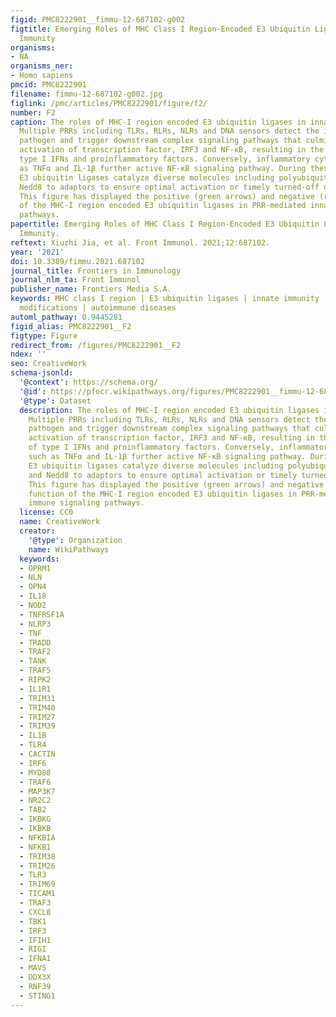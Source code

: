 ```yaml
---
figid: PMC8222901__fimmu-12-687102-g002
figtitle: Emerging Roles of MHC Class I Region-Encoded E3 Ubiquitin Ligases in Innate
  Immunity
organisms:
- NA
organisms_ner:
- Homo sapiens
pmcid: PMC8222901
filename: fimmu-12-687102-g002.jpg
figlink: /pmc/articles/PMC8222901/figure/f2/
number: F2
caption: The roles of MHC-I region encoded E3 ubiquitin ligases in innate immunity.
  Multiple PRRs including TLRs, RLRs, NLRs and DNA sensors detect the invasion of
  pathogen and trigger downstream complex signaling pathways that culminate in the
  activation of transcription factor, IRF3 and NF-κB, resulting in the induction of
  type I IFNs and proinflammatory factors. Conversely, inflammatory cytokines, such
  as TNFα and IL-1β further active NF-κB signaling pathway. During these processes,
  E3 ubiquitin ligases catalyze diverse molecules including polyubiquitin, SUMO and
  Nedd8 to adaptors to ensure optimal activation or timely turned-off of signals.
  This figure has displayed the positive (green arrows) and negative (red lines) function
  of the MHC-I region encoded E3 ubiquitin ligases in PRR-mediated innate immune signaling
  pathways.
papertitle: Emerging Roles of MHC Class I Region-Encoded E3 Ubiquitin Ligases in Innate
  Immunity.
reftext: Xiuzhi Jia, et al. Front Immunol. 2021;12:687102.
year: '2021'
doi: 10.3389/fimmu.2021.687102
journal_title: Frontiers in Immunology
journal_nlm_ta: Front Immunol
publisher_name: Frontiers Media S.A.
keywords: MHC class I region | E3 ubiquitin ligases | innate immunity | post-translational
  modifications | autoimmune diseases
automl_pathway: 0.9445281
figid_alias: PMC8222901__F2
figtype: Figure
redirect_from: /figures/PMC8222901__F2
ndex: ''
seo: CreativeWork
schema-jsonld:
  '@context': https://schema.org/
  '@id': https://pfocr.wikipathways.org/figures/PMC8222901__fimmu-12-687102-g002.html
  '@type': Dataset
  description: The roles of MHC-I region encoded E3 ubiquitin ligases in innate immunity.
    Multiple PRRs including TLRs, RLRs, NLRs and DNA sensors detect the invasion of
    pathogen and trigger downstream complex signaling pathways that culminate in the
    activation of transcription factor, IRF3 and NF-κB, resulting in the induction
    of type I IFNs and proinflammatory factors. Conversely, inflammatory cytokines,
    such as TNFα and IL-1β further active NF-κB signaling pathway. During these processes,
    E3 ubiquitin ligases catalyze diverse molecules including polyubiquitin, SUMO
    and Nedd8 to adaptors to ensure optimal activation or timely turned-off of signals.
    This figure has displayed the positive (green arrows) and negative (red lines)
    function of the MHC-I region encoded E3 ubiquitin ligases in PRR-mediated innate
    immune signaling pathways.
  license: CC0
  name: CreativeWork
  creator:
    '@type': Organization
    name: WikiPathways
  keywords:
  - OPRM1
  - NLN
  - OPN4
  - IL18
  - NOD2
  - TNFRSF1A
  - NLRP3
  - TNF
  - TRADD
  - TRAF2
  - TANK
  - TRAF5
  - RIPK2
  - IL1R1
  - TRIM31
  - TRIM40
  - TRIM27
  - TRIM39
  - IL1B
  - TLR4
  - CACTIN
  - IRF6
  - MYD88
  - TRAF6
  - MAP3K7
  - NR2C2
  - TAB2
  - IKBKG
  - IKBKB
  - NFKBIA
  - NFKB1
  - TRIM38
  - TRIM26
  - TLR3
  - TRIM69
  - TICAM1
  - TRAF3
  - CXCL8
  - TBK1
  - IRF3
  - IFIH1
  - RIGI
  - IFNA1
  - MAVS
  - DDX3X
  - RNF39
  - STING1
---
```

